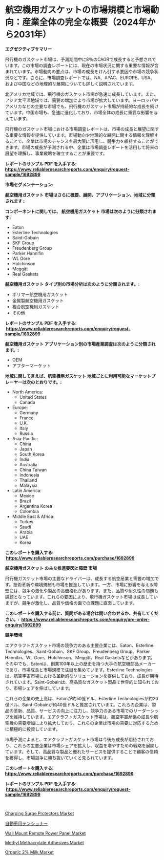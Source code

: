 <p><h1>航空機用ガスケットの市場規模と市場動向：産業全体の完全な概要（2024年から2031年）</h1></p><p><strong>エグゼクティブサマリー</strong></p>
<p><p>飛行機のガスケット市場は、予測期間中に8％のCAGRで成長すると予想されています。この市場の調査レポートには、現在の市場状況に関する重要な情報が含まれています。市場動向の要点は、市場の成長をけん引する要因や市場の競争状況などです。さらに、市場調査レポートでは、NA、APAC、EUROPE、USA、および中国などの地理的な展開についても詳しく説明されています。</p><p>北アメリカ地域では、飛行機のガスケット市場が急速に成長しています。また、アジア太平洋地域では、需要の増加により市場が拡大しています。ヨーロッパやアメリカなどの主要な市場でも、飛行機のガスケット市場が持続的な成長を続けています。中国市場も、急速に進化しており、市場全体の成長に重要な影響を与えています。</p><p>飛行機のガスケット市場における市場調査レポートは、市場の成長と展望に関する重要な情報を提供しています。市場動向や地理的な展開に関する情報を理解することで、企業は市場のチャンスを最大限に活用し、競争力を維持することができます。市場の成長が予測される中、企業は市場調査レポートを活用して将来の展望を理解し、事業戦略を確立することが重要です。</p></p>
<p><strong>レポートのサンプル PDF を入手する: <a href="https://www.reliableresearchreports.com/enquiry/request-sample/1692899">https://www.reliableresearchreports.com/enquiry/request-sample/1692899</a></strong></p>
<p><strong>市場セグメンテーション:</strong></p>
<p><strong> 航空機用ガスケット 市場はさらに概要、展開、アプリケーション、地域に分類されます :</strong></p>
<p><strong>コンポーネントに関しては、 航空機用ガスケット 市場は次のように分類されます: &nbsp;</strong></p>
<p><ul><li>Eaton</li><li>Esterline Technologies</li><li>Saint-Gobain</li><li>SKF Group</li><li>Freudenberg Group</li><li>Parker Hannifin</li><li>WL Gore</li><li>Hutchinson</li><li>Meggitt</li><li>Real Gaskets</li></ul></p>
<p><strong> 航空機用ガスケット タイプ別の市場分析は次のように分類されます。:</strong></p>
<p><ul><li>ポリマー航空機用ガスケット</li><li>金属製航空機用ガスケット</li><li>複合航空機用ガスケット</li><li>その他</li></ul></p>
<p><strong>レポートのサンプル PDF を入手する: &nbsp;<a href="https://www.reliableresearchreports.com/enquiry/request-sample/1692899">https://www.reliableresearchreports.com/enquiry/request-sample/1692899</a></strong></p>
<p><strong> 航空機用ガスケット アプリケーション別の市場産業調査は次のように分類されます。:</strong></p>
<p><ul><li>OEM</li><li>アフターマーケット</li></ul></p>
<p><strong>地域に関して言えば、航空機用ガスケット 地域ごとに利用可能なマーケットプレーヤーは次のとおりです。:</strong></p>
<p><ul>
    <li>
        North America:
        <ul>
            <li>United States</li>
            <li>Canada</li>
        </ul>
    </li>
    <li>
        Europe:
        <ul>
            <li>Germany</li>
            <li>France</li>
            <li>U.K.</li>
            <li>Italy</li>
            <li>Russia</li>
        </ul>
    </li>
    <li>
        Asia-Pacific:
        <ul>
            <li>China</li>
            <li>Japan</li>
            <li>South Korea</li>
            <li>India</li>
            <li>Australia</li>
            <li>China Taiwan</li>
            <li>Indonesia</li>
            <li>Thailand</li>
            <li>Malaysia</li>
        </ul>
    </li>
    <li>
        Latin America:
        <ul>
            <li>Mexico</li>
            <li>Brazil</li>
            <li>Argentina Korea</li>
            <li>Colombia</li>
        </ul>
    </li>
    <li>
        Middle East & Africa:
        <ul>
            <li>Turkey</li>
            <li>Saudi</li>
            <li>Arabia</li>
            <li>UAE</li>
            <li>Korea</li>
        </ul>
    </li>
    </ul></p>
<p><strong>このレポートを購入する: &nbsp;<a href="https://www.reliableresearchreports.com/purchase/1692899">https://www.reliableresearchreports.com/purchase/1692899</a></strong></p>
<p><strong>航空機用ガスケット の主な推進要因と障壁 市場</strong></p>
<p><p>飛行機ガスケット市場の主要なドライバーは、成長する航空産業と需要の増加です。技術革新や環境規制も市場を推進しています。一方、市場に影響を与える障壁には、競争の激化や製品の高価格化があります。また、品質や耐久性の問題も課題となっています。これらの要因により、飛行機ガスケット市場は成長していますが、競争が激化し、品質や価格の面での課題に直面しています。</p></p>
<p><strong>このレポートを購入する前に、質問がある場合は問い合わせるか、共有してください。:&nbsp; <a href="https://www.reliableresearchreports.com/enquiry/pre-order-enquiry/1692899">https://www.reliableresearchreports.com/enquiry/pre-order-enquiry/1692899</a></strong></p>
<p><strong>競争環境</strong></p>
<p><p>エアクラフトガスケット市場の競争力のある主要企業には、Eaton、Esterline Technologies、Saint-Gobain、SKF Group、Freudenberg Group、Parker Hannifin、WL Gore、Hutchinson、Meggitt、Real Gasketsなどがあります。その中でも、Eatonは、創業100年以上の歴史を持つ大手の航空機部品メーカーであり、市場成長と市場規模で注目を集めています。Esterline Technologiesは、航空宇宙市場における革新的なソリューションを提供しており、成長が期待されています。Saint-Gobainは、高品質なガスケット製品で世界的に知られており、市場シェアを伸ばしています。</p><p>これらの企業の売上高は、Eatonが約50億ドル、Esterline Technologiesが約20億ドル、Saint-Gobainが約40億ドルと推定されています。これらの企業は、製品の革新、品質、サービスの向上に注力し、競争力のある市場でのリーダーシップを維持しています。エアクラフトガスケット市場は、航空宇宙産業の成長や航空機の需要増加により拡大しており、これらの企業は市場の需要に対応するために積極的に投資しています。</p><p>市場予測によると、エアクラフトガスケット市場は今後も成長が期待されており、これらの主要企業は市場シェアを拡大し、収益を増やすための戦略を展開しています。そして、高品質な製品と優れたサービスを提供することで顧客の信頼を獲得し、市場競争に勝ち抜いていくと見られています。</p></p>
<p><strong>このレポートを購入する: &nbsp; <a href="https://www.reliableresearchreports.com/purchase/1692899">https://www.reliableresearchreports.com/purchase/1692899</a></strong></p>
<p><strong>レポートのサンプル PDF を入手する: &nbsp;<a href="https://www.reliableresearchreports.com/enquiry/request-sample/1692899">https://www.reliableresearchreports.com/enquiry/request-sample/1692899</a></strong><strong></strong></p>
<p>&nbsp;</p>
<p><p><a href="https://github.com/provorikovar/Market-Research-Report-List-3/blob/main/charging-surge-protectors-market.md">Charging Surge Protectors Market</a></p><p><a href="https://github.com/mreklxf44233/Market-Research-Report-List-1/blob/main/4348926185559.md">自動車用テンショナー</a></p><p><a href="https://github.com/CliffMedina6/Market-Research-Report-List-3/blob/main/wall-mount-remote-power-panel-market.md">Wall Mount Remote Power Panel Market</a></p><p><a href="https://view.publitas.com/reportprime-1/methyl-methacrylate-adhesives-market-size-evaluating-its-market-trends-growth-and-projections-2024-2031/">Methyl Methacrylate Adhesives Market</a></p><p><a href="https://three-jumbo-f6d.notion.site/Organic-2-Milk-Market-Research-Report-Provides-Critical-Insights-that-can-help-Shape-Business-Devel-0b29f668583742d4ad7e813d16a1347d">Organic 2% Milk Market</a></p></p>
